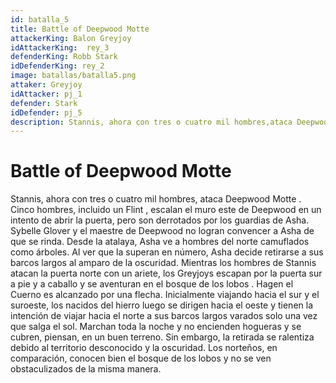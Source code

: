 ```yaml
---
id: batalla_5
title: Battle of Deepwood Motte
attackerKing: Balon Greyjoy
idAttackerKing:  rey_3
defenderKing: Robb Stark
idDefenderKing: rey_2
image: batallas/batalla5.png
attaker: Greyjoy
idAttacker: pj_1
defender: Stark
idDefender: pj_5
description: Stannis, ahora con tres o cuatro mil hombres,ataca Deepwood Motte . Cinco hombres, incluido un Flint , escalan el muro este de Deepwood en un intento de abrir la puerta, pero son..
---
```


#  Battle of Deepwood Motte

Stannis, ahora con tres o cuatro mil hombres,  ataca Deepwood Motte . Cinco hombres, incluido un Flint , escalan el muro este de Deepwood en un intento de abrir la puerta, pero son derrotados por los guardias de Asha. Sybelle Glover y el maestre de Deepwood no logran convencer a Asha de que se rinda. Desde la atalaya, Asha ve a hombres del norte camuflados como árboles. Al ver que la superan en número, Asha decide retirarse a sus barcos largos al amparo de la oscuridad. Mientras los hombres de Stannis atacan la puerta norte con un ariete, los Greyjoys escapan por la puerta sur a pie y a caballo y se aventuran en el bosque de los lobos . Hagen el Cuerno es alcanzado por una flecha. 
Inicialmente viajando hacia el sur y el suroeste, los nacidos del hierro luego se dirigen hacia el oeste y tienen la intención de viajar hacia el norte a sus barcos largos varados solo una vez que salga el sol. Marchan toda la noche y no encienden hogueras y se cubren, piensan, en un buen terreno. Sin embargo, la retirada se ralentiza debido al territorio desconocido y la oscuridad. Los norteños, en comparación, conocen bien el bosque de los lobos y no se ven obstaculizados de la misma manera. 


